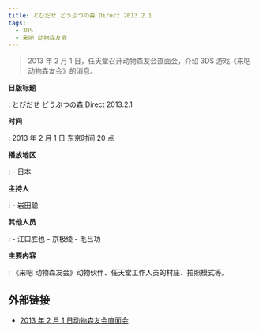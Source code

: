 ```yaml
---
title: とびだせ どうぶつの森 Direct 2013.2.1
tags:
  - 3DS
  - 来吧 动物森友会
---
```


> 2013 年 2 月 1 日，任天堂召开动物森友会直面会，介绍 3DS 游戏《来吧 动物森友会》的消息。

**日版标题**

:   とびだせ どうぶつの森 Direct 2013.2.1

**时间**

:   2013 年 2 月 1 日 东京时间 20 点

**播放地区**

:   - 日本

**主持人**

:   - 岩田聪

**其他人员**

:   - 江口胜也
    - 京极绫
    - 毛吕功

**主要内容**

:   《来吧 动物森友会》动物伙伴、任天堂工作人员的村庄、拍照模式等。

## 外部链接

- [2013 年 2 月 1 日动物森友会直面会](https://www.bilibili.com/video/BV1LE411572q/)
